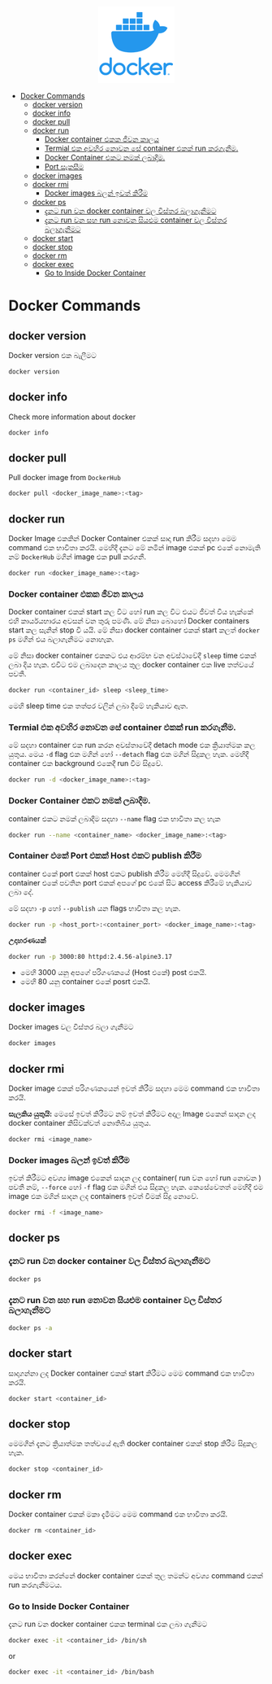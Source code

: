<p align="center">
  <img src="../images/docker-logo-150x150.png" />
</p>

- [Docker Commands](#docker-commands)
  - [docker version](#docker-version)
  - [docker info](#docker-info)
  - [docker pull](#docker-pull)
  - [docker run](#docker-run)
    - [Docker container එකක ජීවන කාලය](#docker-container-එකක-ජීවන-කාලය)
    - [Termial එක අවහිර නොවන සේ container එකක් run කරගැනීම.](#termial-එක-අවහිර-නොවන-සේ-container-එකක්-run-කරගැනීම)
    - [Docker Container එකට නමක් ලබාදීම.](#docker-container-එකට-නමක්-ලබාදීම)
    - [Port සැකසීම](#port-සැකසීම)
  - [docker images](#docker-images)
  - [docker rmi](#docker-rmi)
    - [Docker images බලන් ඉවත් කිරීම](#docker-images-බලන්-ඉවත්-කිරීම)
  - [docker ps](#docker-ps)
    - [දැනට run වන docker container වල විස්තර බලාගැනීමට](#දැනට-run-වන-docker-container-වල-විස්තර-බලාගැනීමට)
    - [දැනට run වන සහ run නොවන සියළුම container වල විස්තර බලාගැනීමට](#දැනට-run-වන-සහ-run-නොවන-සියළුම-container-වල-විස්තර-බලාගැනීමට)
  - [docker start](#docker-start)
  - [docker stop](#docker-stop)
  - [docker rm](#docker-rm)
  - [docker exec](#docker-exec)
    - [Go to Inside Docker Container](#go-to-inside-docker-container)

# Docker Commands

## docker version
Docker version එක බැලීමට 
```bash
docker version
```

## docker info
Check more information about docker
```bash
docker info
```

## docker pull
Pull docker image from `DockerHub`
```bash
docker pull <docker_image_name>:<tag>
```

## docker run

Docker Image එකකින් Docker Container එකක් සාදා run කිරීම සදහා මෙම command එක භාවිතා කරයි.
මෙහිදී දැනට මේ නමින් image එකක් pc එකේ නොමැති නම් `DockerHub` මගින් image එක pull කරගනී.
```bash
docker run <docker_image_name>:<tag>
```

### Docker container එකක ජීවන කාලය
Docker container එකක් start කල විට හෝ run කල විට එයට ජීවත් විය හැක්කේ එහි කාර්යයභාරය අවසන් වන තුරු පමණි.  මේ නිසා බොහෝ Docker containers start කල සැනින් stop වී යයි. මේ නිසා docker container එකක් start කලත් `docker ps` මගින් එය බලාගැනීමට නොහැක. 

මේ නිසා docker container එකකට එය ආරම්භ වන අවස්ථාවේදී `sleep` time එකක් ලබා දිය හැක.  එවිට එම ලබාදෙන කාලය තුල docker container එක live තත්වයේ පවතී.

```bash
docker run <container_id> sleep <sleep_time>
```
මෙහි sleep time එක තත්පර වලින් ලබා දීමේ හැකියාව ඇත.


### Termial එක අවහිර නොවන සේ container එකක් run කරගැනීම.

මේ සදහා container එක run කරන අවස්තාවේදී detach mode එක ක්‍රියාත්මක කල යුතුය. මෙය `-d` flag එක මගින් හෝ `--detach` flag එක මගින් සිදුකල හැක. මෙහිදී container එක background එකෙදී run වීම සිදුවේ.

```bash
docker run -d <docker_image_name>:<tag>
```

### Docker Container එකට නමක් ලබාදීම.

container එකට නමක් ලබාදීම සදහා `--name` flag එක භාවිතා කල හැක

```bash
docker run --name <container_name> <docker_image_name>:<tag>
```

### Container එකේ Port එකක් Host එකට publish කිරීම

container එකේ port එකක් host එකට publish කිරීම මෙහිදී සිදුවේ. මෙමගින් container එකේ පවතින port එකක් අපගේ pc එකේ සිට access කිරීමේ හැකියාව ලබා දේ.

මේ සදහා `-p` හෝ `--publish` යන flags භාවිතා කල හැක.

```bash
docker run -p <host_port>:<container_port> <docker_image_name>:<tag>
```

**උදාහරණයක්**
```bash
docker run -p 3000:80 httpd:2.4.56-alpine3.17
```
- මෙහි 3000 යනු අපගේ පරිගණකයේ (Host එකේ) post එකයි.
- මෙහි 80 යනු container එකේ posrt එකයි.


## docker images
Docker images වල විස්තර බලා ගැනීමට
```bash
docker images
```
## docker rmi
Docker image එකක් පරිගණකයෙන් ඉවත් කිරීම සදහා මෙම command එක භාවිතා කරයි.

**සැලකිය යුතුයි:** මෙසේ ඉවත් කිරීමට නම් ඉවත් කිරීමට අදාල Image එකෙන් සාදන ලද docker container කිසිවක්වත් නොතිබිය යුතුය.
```bash
docker rmi <image_name>
```

### Docker images බලන් ඉවත් කිරීම
ඉවත් කිරීමට අවශ්‍ය image එකෙන් සාදන ලද container( run වන හෝ run නොවන ) පවතී නම්, `--force` හෝ `-f` flag එක මගින් එය සිදුකල හැක. කෙසේවෙතත් මෙහිදී එම image එක මගින් සාදන ලද containers ඉවත් වීමක් සිදු නොවේ.
```bash
docker rmi -f <image_name>
```

## docker ps

### දැනට run වන docker container වල විස්තර බලාගැනීමට
```bash
docker ps
```

### දැනට run වන සහ run නොවන සියළුම container වල විස්තර බලාගැනීමට
```bash
docker ps -a
```

## docker start
සාදාගන්නා ලද Docker container එකක් start කිරීමට මෙම command එක භාවිතා කරයි. 
```bash
docker start <container_id>
```
## docker stop
මෙමගින් දැනට ක්‍රියාත්මක තත්වයේ ඇති docker container එකක් stop කිරීම සිදුකල හැක.
```bash
docker stop <container_id>
```

## docker rm
Docker container එකක් මකා දැමීමට මෙම command එක භාවිතා කරයි.
```bash
docker rm <container_id>
```

## docker exec
මෙය භාවිතා කරන්නේ docker container එකක් තුල තමන්ට අවශ්‍ය command එකක් run කරගැනීමටය.

### Go to Inside Docker Container
දැනට run වන docker container එකක terminal එක ලබා ගැනීමට
```bash
docker exec -it <container_id> /bin/sh
```
or

```bash
docker exec -it <container_id> /bin/bash
```
